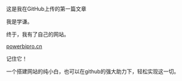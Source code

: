 这是我在GitHub上传的第一篇文章

我是学谦。

终于，我有了自己的网站。

[powerbipro.cn](http://powerbipro.cn)

记住它！

一个搭建网站的纯小白，也可以在github的强大助力下，轻松实现这一切。



